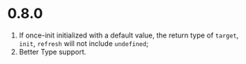 # 0.8.0

1. If once-init initialized with a default value, the return type of `target`, `init`, `refresh` will not include `undefined`;
2. Better Type support.
